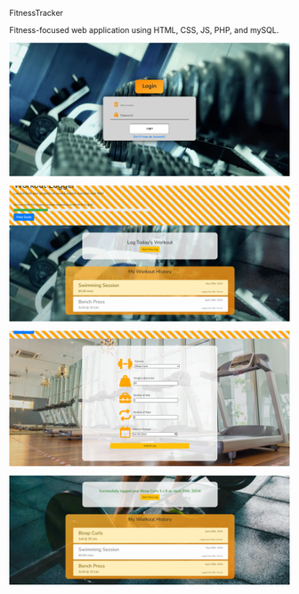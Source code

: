 FitnessTracker

Fitness-focused web application using HTML, CSS, JS, PHP, and mySQL.

![Login Screen](Login.png "Login Screen")

![Workout History](Workout.png "Workout History")

![Workout Log](Log.png "Workout Log")

![Successful Log](Success.png "Successful Log")
